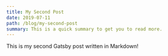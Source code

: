 ```yaml
---
title: My Second Post
date: 2019-07-11
path: /blog/my-second-post
summary: This is a quick summary to get you to read more.
---
```


This is my second Gatsby post written in Markdown!
